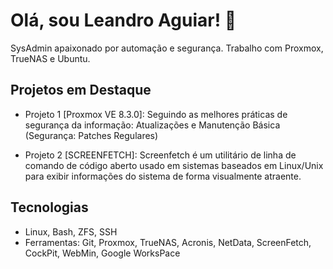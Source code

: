 # Olá, sou Leandro Aguiar! 👋
SysAdmin apaixonado por automação e segurança. Trabalho com Proxmox, TrueNAS e Ubuntu.

## Projetos em Destaque
- Projeto 1 [Proxmox VE 8.3.0]: Seguindo as melhores práticas de segurança da informação: Atualizações e Manutenção Básica (Segurança: Patches Regulares)

- Projeto 2 [SCREENFETCH]: Screenfetch é um utilitário de linha de comando de código aberto usado em sistemas baseados em Linux/Unix para exibir informações do sistema de forma visualmente atraente. 

## Tecnologias
- Linux, Bash, ZFS, SSH
- Ferramentas: Git, Proxmox, TrueNAS, Acronis, NetData, ScreenFetch, CockPit, WebMin, Google WorksPace
